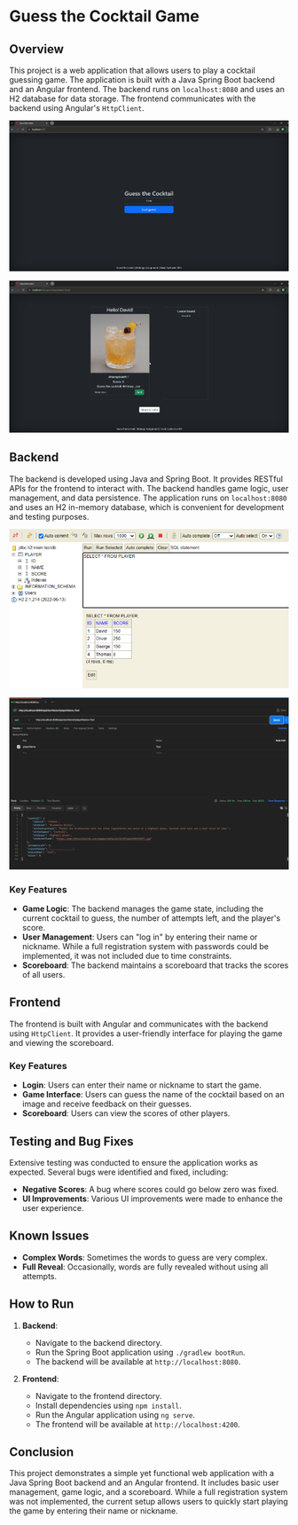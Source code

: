 # Guess the Cocktail Game

## Overview

This project is a web application that allows users to play a cocktail guessing game. The application is built with a Java Spring Boot backend and an Angular frontend. The backend runs on `localhost:8080` and uses an H2 database for data storage. The frontend communicates with the backend using Angular's `HttpClient`.

![App Screenshot](overview.png)

![App Screenshot](screenshot2.png)

## Backend

The backend is developed using Java and Spring Boot. It provides RESTful APIs for the frontend to interact with. The backend handles game logic, user management, and data persistence. The application runs on `localhost:8080` and uses an H2 in-memory database, which is convenient for development and testing purposes.

![App Screenshot](h2.png)

![App Screenshot](postman.png)

### Key Features

- **Game Logic**: The backend manages the game state, including the current cocktail to guess, the number of attempts left, and the player's score.
- **User Management**: Users can "log in" by entering their name or nickname. While a full registration system with passwords could be implemented, it was not included due to time constraints.
- **Scoreboard**: The backend maintains a scoreboard that tracks the scores of all users.

## Frontend

The frontend is built with Angular and communicates with the backend using `HttpClient`. It provides a user-friendly interface for playing the game and viewing the scoreboard.

### Key Features

- **Login**: Users can enter their name or nickname to start the game.
- **Game Interface**: Users can guess the name of the cocktail based on an image and receive feedback on their guesses.
- **Scoreboard**: Users can view the scores of other players.

## Testing and Bug Fixes

Extensive testing was conducted to ensure the application works as expected. Several bugs were identified and fixed, including:

- **Negative Scores**: A bug where scores could go below zero was fixed.
- **UI Improvements**: Various UI improvements were made to enhance the user experience.

## Known Issues

- **Complex Words**: Sometimes the words to guess are very complex.
- **Full Reveal**: Occasionally, words are fully revealed without using all attempts.

## How to Run

1. **Backend**: 
   - Navigate to the backend directory.
   - Run the Spring Boot application using `./gradlew bootRun`.
   - The backend will be available at `http://localhost:8080`.

2. **Frontend**:
   - Navigate to the frontend directory.
   - Install dependencies using `npm install`.
   - Run the Angular application using `ng serve`.
   - The frontend will be available at `http://localhost:4200`.

## Conclusion

This project demonstrates a simple yet functional web application with a Java Spring Boot backend and an Angular frontend. It includes basic user management, game logic, and a scoreboard. While a full registration system was not implemented, the current setup allows users to quickly start playing the game by entering their name or nickname.



